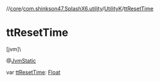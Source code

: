 //[core](../../../index.md)/[com.shinkson47.SplashX6.utility](../index.md)/[UtilityK](index.md)/[ttResetTime](tt-reset-time.md)

# ttResetTime

[jvm]\

@[JvmStatic](https://kotlinlang.org/api/latest/jvm/stdlib/kotlin.jvm/-jvm-static/index.html)

var [ttResetTime](tt-reset-time.md): [Float](https://kotlinlang.org/api/latest/jvm/stdlib/kotlin/-float/index.html)
